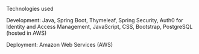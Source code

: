 Technologies used

Development: Java, Spring Boot, Thymeleaf, Spring Security, Auth0 for Identity and Access Management, JavaScript, CSS, Bootstrap, PostgreSQL (hosted in AWS)


Deployment: Amazon Web Services (AWS)
